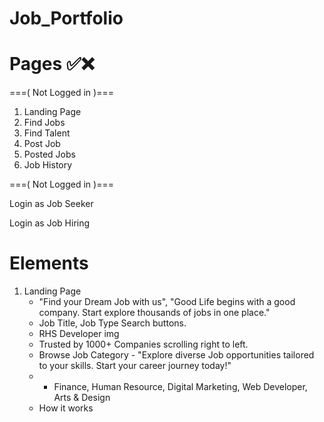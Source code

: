 # Job_Portfolio

# Pages ✅❌

===( Not Logged in )===

1. Landing Page
2. Find Jobs
3. Find Talent
4. Post Job
5. Posted Jobs
6. Job History

===( Not Logged in )===

Login as Job Seeker

Login as Job Hiring

# Elements

1. Landing Page
   - "Find your Dream Job with us", "Good Life begins with a good company. Start explore thousands of jobs in one place."
   - Job Title, Job Type Search buttons.
   - RHS Developer img
   - Trusted by 1000+ Companies scrolling right to left.
   - Browse Job Category - "Explore diverse Job opportunities tailored to your skills. Start your career journey today!"
   - - Finance, Human Resource, Digital Marketing, Web Developer,  Arts & Design
   - How it works 
